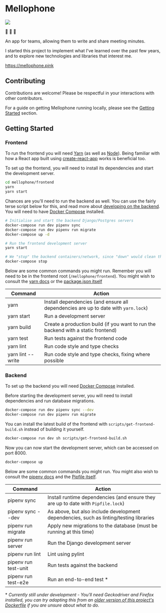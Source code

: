 # Mellophone

[![](https://gitlab.com/nchlswhttkr/mellophone/badges/master/build.svg?style=flat-square)](https://gitlab.com/nchlswhttkr/mellophone/pipelines)

:trumpet: :trumpet: :trumpet:

An app for teams, allowing them to write and share meeting minutes.

I started this project to implement what I've learned over the past few years, and to explore new technologies and libraries that interest me.

https://mellophone.pink

## Contributing

Contributions are welcome! Please be respectful in your interactions with other contributors.

For a guide on getting Mellophone running locally, please see the [Getting Started](#getting-started) section.

## Getting Started

### Frontend

To run the frontend you will need [Yarn](https://yarnpkg.org/) (as well as [Node](https://nodejs.org/)). Being familiar with how a React app built using [create-react-app](https://facebook.github.io/create-react-app/docs/) works is beneficial too.

To set up the frontend, you will need to install its dependencies and start the development server.

```sh
cd mellophone/frontend
yarn
yarn start
```

Chances are you'll need to run the backend as well. You can use the fairly terse script below for this, and read more about [developing on the backend](#backend). You will need to have [Docker Compose](https://docs.docker.com/install/) installed.

```sh
# Initialise and start the backend Django/Postgres servers
docker-compose run dev pipenv sync
docker-compose run dev pipenv run migrate
docker-compose up -d

# Run the frontend development server
yarn start

# We "stop" the backend containers/network, since "down" would clean them up
docker-compose stop
```

Below are some common commands you might run. Remember you will need to be in the frontend root (`/mellophone/frontend`). You might wish to consult the [yarn docs](https://yarnpkg.com/lang/en/docs/cli/) or the [package.json itself](/mellophone/frontend/package.json)

| Command           | Action                                                                             |
| ----------------- | ---------------------------------------------------------------------------------- |
| yarn              | Install dependencies (and ensure all dependencies are up to date with `yarn.lock`) |
| yarn start        | Run a development server                                                           |
| yarn build        | Create a production build (if you want to run the backend with a static frontend)  |
| yarn test         | Run tests against the frontend code                                                |
| yarn lint         | Run code style and type checks                                                     |
| yarn lint --write | Run code style and type checks, fixing where possible                              |

### Backend

To set up the backend you will need [Docker Compose](https://docs.docker.com/install/) installed.

Before starting the development server, you will need to install dependencies and run database migrations.

```sh
docker-compose run dev pipenv sync --dev
docker-compose run dev pipenv run migrate
```

You can install the latest build of the frontend with `scripts/get-frontend-build.sh` instead of building it yourself.

```sh
docker-compose run dev sh scripts/get-frontend-build.sh
```

Now you can now start the development server, which can be accessed on port 8000.

```sh
docker-compose up
```

Below are some common commands you might run. You might also wish to consult the [pipenv docs](https://pipenv.readthedocs.io/en/latest#pipenv-usage) and the [Pipfile itself](/Pipfile).

| Command              | Action                                                                                 |
| -------------------- | -------------------------------------------------------------------------------------- |
| pipenv sync          | Install runtime dependencies (and ensure they are up to date with `Pipfile.lock`)      |
| pipenv sync --dev    | As above, but also include development dependencies, such as linting/testing libraries |
| pipenv run migrate   | Apply new migrations to the database (must be running at this time)                    |
| pipenv run server    | Run the Django development server                                                      |
| pipenv run lint      | Lint using pylint                                                                      |
| pipenv run test-unit | Run tests against the backend                                                          |
| pipenv run test-e2e  | Run an end-to-end test \*                                                              |

\* _Currently still under development - You'll need Geckodriver and Firefox installed, you can try adapting this from an [older version of this project's Dockerfile](https://github.com/nchlswhttkr/mellophone/blob/55f9d5eb4cb1514ebf6b9a6193e687959b3dcfa7/Dockerfile#L23) if you are unsure about what to do._
